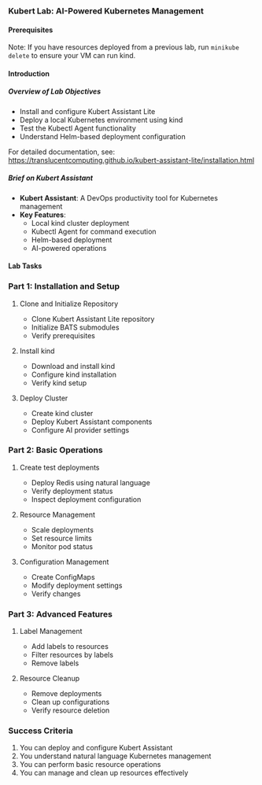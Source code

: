 ### Kubert Lab: AI-Powered Kubernetes Management

#### Prerequisites

Note: If you have resources deployed from a previous lab, run `minikube delete` to ensure your VM can run kind.

#### Introduction

##### **Overview of Lab Objectives**
- Install and configure Kubert Assistant Lite
- Deploy a local Kubernetes environment using kind
- Test the Kubectl Agent functionality
- Understand Helm-based deployment configuration

For detailed documentation, see: https://translucentcomputing.github.io/kubert-assistant-lite/installation.html

##### **Brief on Kubert Assistant**
- **Kubert Assistant**: A DevOps productivity tool for Kubernetes management
- **Key Features**:
  - Local kind cluster deployment
  - Kubectl Agent for command execution
  - Helm-based deployment
  - AI-powered operations

#### Lab Tasks

### Part 1: Installation and Setup

1. Clone and Initialize Repository
   - Clone Kubert Assistant Lite repository
   - Initialize BATS submodules
   - Verify prerequisites

2. Install kind
   - Download and install kind
   - Configure kind installation
   - Verify kind setup

3. Deploy Cluster
   - Create kind cluster
   - Deploy Kubert Assistant components
   - Configure AI provider settings

### Part 2: Basic Operations

1. Create test deployments
   - Deploy Redis using natural language
   - Verify deployment status
   - Inspect deployment configuration

2. Resource Management
   - Scale deployments
   - Set resource limits
   - Monitor pod status

3. Configuration Management
   - Create ConfigMaps
   - Modify deployment settings
   - Verify changes

### Part 3: Advanced Features

1. Label Management
   - Add labels to resources
   - Filter resources by labels
   - Remove labels

2. Resource Cleanup
   - Remove deployments
   - Clean up configurations
   - Verify resource deletion

### Success Criteria

1. You can deploy and configure Kubert Assistant
2. You understand natural language Kubernetes management
3. You can perform basic resource operations
4. You can manage and clean up resources effectively